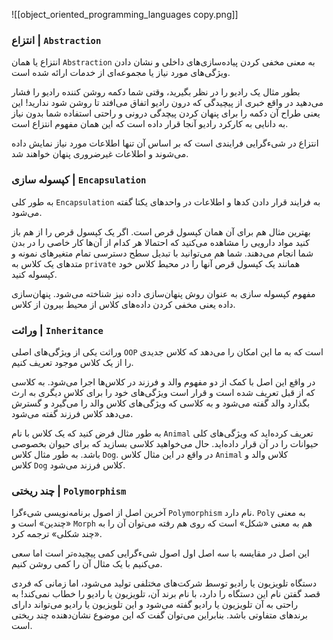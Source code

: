![[object_oriented_programming_languages copy.png]]

### انتزاع | `Abstraction`

انتزاع یا همان `Abstraction` به معنی مخفی کردن پیاده‌سازی‌های داخلی و نشان دادن ویژگی‌های مورد نیاز یا مجموعه‌ای از خدمات ارائه شده است.

بطور مثال یک رادیو را در نظر بگیرید، وقتی شما دکمه روشن کننده رادیو را فشار می‌دهید در واقع خبری از پیچیدگی که درون رادیو اتفاق می‌افتد تا روشن شود ندارید! این یعنی طراح آن دکمه را برای پنهان کردن پیچدگی درونی و راحتی استفاده شما بدون نیاز به دانایی به کارکرد رادیو آنجا قرار داده است که این همان مفهوم انتزاع است.

انتزاع در شیءگرایی فرایندی است که بر اساس آن تنها اطلاعات مورد نیاز نمایش داده می‌شوند و اطلاعات غیرضروری پنهان خواهند شد.


### کپسوله سازی | `Encapsulation`

به طور کلی `Encapsulation` به فرایند قرار دادن کدها و اطلاعات در واحدهای یکتا گفته می‌شود.

بهترین مثال هم برای آن همان کپسول قرص است. اگر یک کپسول قرص را از هم باز کنید مواد دارویی را مشاهده می‌کنید که احتمالا هر کدام از آن‌ها کار خاصی را در بدن شما انجام می‌دهند. شما هم می‌توانید با تبدیل سطح دسترسی تمام متغیرهای نمونه و متدهای یک کلاس به `private` همانند یک کپسول قرص آنها را در محیط کلاس خود کپسوله کنید.

مفهوم کپسوله سازی به عنوان روش پنهان‌سازی داده نیز شناخته می‌شود. پنهان‌سازی داده یعنی مخفی کردن داده‌های کلاس از محیط بیرون از کلاس.


### وراثت | `Inheritance`

وراثت یکی از ویژگی‌های اصلی `OOP` است که به ما این امکان را می‌دهد که کلاس جدیدی را از یک کلاس موجود تعریف کنیم.

در واقع این اصل با کمک از دو مفهوم والد و فرزند در کلاس‌ها اجرا می‌شود. به کلاسی که از قبل تعریف شده است و قرار است ویژگی‌های خود را برای کلاس دیگری به ارث بگذارد والد گفته می‌شود و به کلاسی که ویژگی‌های کلاس والد را می‌گیرد و گسترش می‌دهد کلاس فرزند گفته می‌شود.

به طور مثال فرض کنید که یک کلاس با نام `Animal` تعریف کرده‌اید که ویژگی‌های کلی حیوانات را در آن قرار داده‌اید. حال می‌خواهید کلاسی بسازید که برای حیوان بخصوصی باشد. به طور مثال کلاس `Dog`. در واقع در این مثال کلاس `Animal` کلاس والد و کلاس `Dog` کلاس فرزند می‌شود.


### چند ریختی | `Polymorphism`

آخرین اصل از اصول برنامه‌نویسی شیءگرا `Polymorphism` نام دارد. `Poly` به معنی «چندین» است و `Morph` هم به معنی «شکل» است که روی هم رفته می‌توان آن را به «چند شکلی» ترجمه کرد.

این اصل در مقایسه با سه اصل اول اصول شیءگرایی کمی پیچیده‌تر است اما سعی می‌کنیم با یک مثال آن را کمی روشن کنیم.

دستگاه تلویزیون یا رادیو توسط شرکت‌های مختلفی تولید می‌شود، اما زمانی که فردی قصد گفتن نام این دستگاه را دارد، با نام برند آن، تلویزیون یا رادیو را خطاب نمی‌کند! به راحتی به آن تلویزیون یا رادیو گفته می‌شود و این تلویزیون یا رادیو می‌تواند دارای برندهای متفاوتی باشد. بنابراین می‌توان گفت که این موضوع نشان‌دهنده چند ریختی است.
